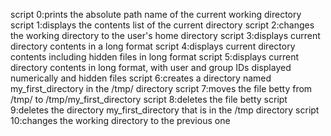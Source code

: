 script 0:prints the absolute path name of the current working directory
script 1:displays the contents list of the current directory
script 2:changes the working directory to the user's home directory
script 3:displays current directory contents in a long format
script 4:displays current directory contents including hidden files in long format
script 5:displays current directory contents in long format, with user and group IDs displayed numerically and hidden files
script 6:creates a directory named my_first_directory in the /tmp/ directory
script 7:moves the file betty from /tmp/ to /tmp/my_first_directory
script 8:deletes the file betty
script 9:deletes the directory my_first_directory that is in the /tmp directory
script 10:changes the working directory to the previous one
